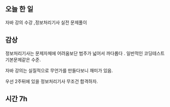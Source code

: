 ## 오늘 한 일

자바 강의 수강 ,정보처리기사 실전 문제풀이


## 감상

정보처리기사는 문제자체에 어려움보단 범주가 넓어서 까다롭다 . 일반적인 코딩테스트 기본문제같은 수준.

자바 강의는 실질적으로 무언가를 만들다보니 재미가 있음. 

우선 2주뒤에 있을 정보처리기사 무조건 합격하자.


## 시간 7h
